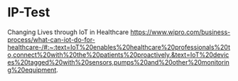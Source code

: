 # IP-Test
Changing Lives through IoT in Healthcare
https://www.wipro.com/business-process/what-can-iot-do-for-healthcare-/#:~:text=IoT%20enables%20healthcare%20professionals%20to,connect%20with%20the%20patients%20proactively.&text=IoT%20devices%20tagged%20with%20sensors,pumps%20and%20other%20monitoring%20equipment.
